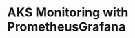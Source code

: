# AKS Monitoring with PrometheusGrafana                                                                                                                                                                                    
